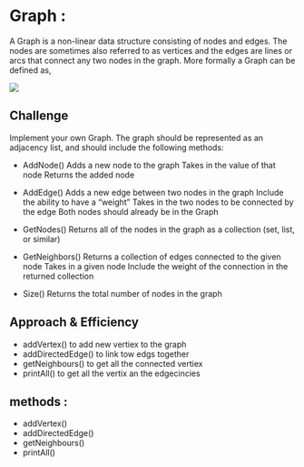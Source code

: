 # Graph :

A Graph is a non-linear data structure consisting of nodes and edges. The nodes are sometimes also referred to as vertices and the edges are lines or arcs that connect any two nodes in the graph. More formally a Graph can be defined as,

![](https://www.geeksforgeeks.org/wp-content/uploads/undirectedgraph.png)

## Challenge
Implement your own Graph. The graph should be represented as an adjacency list, and should include the following methods:

* AddNode()
Adds a new node to the graph
Takes in the value of that node
Returns the added node

* AddEdge()
Adds a new edge between two nodes in the graph
Include the ability to have a “weight”
Takes in the two nodes to be connected by the edge
Both nodes should already be in the Graph

* GetNodes()
Returns all of the nodes in the graph as a collection (set, list, or similar)

* GetNeighbors()
Returns a collection of edges connected to the given node
Takes in a given node
Include the weight of the connection in the returned collection

* Size()
Returns the total number of nodes in the graph

## Approach & Efficiency
* addVertex()
to add new vertiex to the graph
* addDirectedEdge()
to link tow edgs together
* getNeighbours()
to get all the connected vertiex
* printAll()
to get all the vertix an the edgecincies

## methods :

* addVertex()
* addDirectedEdge()
* getNeighbours()
* printAll()
